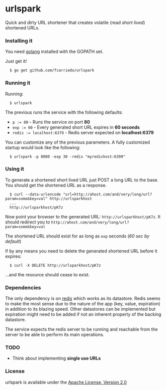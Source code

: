 # urlspark

Quick and dirty URL shortener that creates volatile (read *short lived*)
shortened URLs.

### Installing it

You need [golang](http://golang.org/) installed with the GOPATH set.

Just get it!

```
  $ go get github.com/fcarriedo/urlspark
```

### Running it

Running:

```
  $ urlspark
```

The previous runs the service with the following defaults:

  * `p := 80` - Runs the service on port **80**
  * `exp := 60` - Every generated short URL expires in **60 seconds**
  * `redis := localhost:6379` - Redis server expected on **localhost:6379**

You can customize any of the previous parameters. A fully customized startup
would look like the following:

```
  $ urlspark -p 8080 -exp 30 -redis "myredishost:6399"
```

### Using it

To generate a shortened short lived URL just POST a long URL to the base.
You should get the shortened URL as a response.

```
  $ curl --data-urlencode "url=http://ahost.com/and/very/long/url?param=some&key=val" http://urlsparkhost
  ...
  http://urlsparkhost/pK7z
```

Now point your browser to the generated URL: `http://urlsparkhost/pK7z`. It
should redirect you to `http://ahost.com/and/very/long/url?param=some&key=val`

The shortened URL should exist for as long as `exp` seconds (*60 sec by
default*)

If by any means you need to delete the generated shortened URL before it
expires:

```
  $ curl -X DELETE http://urlsparkhost/pK7z
```

...and the resource should cease to exist.

### Dependencies

The only dependency is on [redis](http://redis.io/) which works as its
datastore. Redis seems to make the most sense due to the nature of the app
(key, value, expiration) in addition to its blazing speed. Other datastores can
be implemented but expiration might need to be added if not an inherent
property of the backing datastore.

The service expects the redis server to be running and reachable from the
server to be able to perform its main operations.

### TODO

  * Think about implementing **single use URLs**

### License

urlspark is available under the [Apache License, Version
2.0](http://www.apache.org/licenses/LICENSE-2.0.html)
